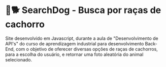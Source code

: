 # 🔎🐕 SearchDog - Busca por raças de cachorro

Site desenvolvido em Javascript, durante a aula de "Desenvolvimento de API's" do curso de aprendizagem industrial para desenvolvimento Back-End, com o objetivo de oferecer diversas opções de raças de cachorros, para a escolha do usuário, e retornar uma foto aleatória do animal selecionado.

